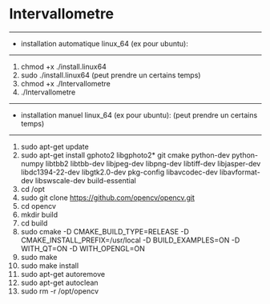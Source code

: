 
# Intervallometre
-----------------
* installation automatique linux_64 (ex pour ubuntu):
-----------------
1. chmod +x ./install.linux64
2. sudo ./install.linux64 (peut prendre un certains temps)
3. chmod +x ./Intervallometre
4. ./Intervallometre

----------------------
* installation manuel linux_64 (ex pour ubuntu): (peut prendre un certains temps)
----------------------
1. sudo apt-get update
2. sudo apt-get install gphoto2 libgphoto2* git cmake python-dev python-numpy libtbb2 libtbb-dev libjpeg-dev libpng-dev libtiff-dev libjasper-dev libdc1394-22-dev libgtk2.0-dev pkg-config libavcodec-dev libavformat-dev libswscale-dev build-essential
3. cd /opt
4. sudo git clone https://github.com/opencv/opencv.git
5. cd opencv
6. mkdir build
7. cd build
8. sudo cmake -D CMAKE_BUILD_TYPE=RELEASE -D CMAKE_INSTALL_PREFIX=/usr/local -D BUILD_EXAMPLES=ON -D WITH_QT=ON -D WITH_OPENGL=ON
9. sudo make
10. sudo make install
11. sudo apt-get autoremove
12. sudo apt-get autoclean
13. sudo rm -r /opt/opencv
